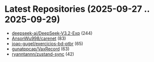 # Latest Repositories (2025-09-27 .. 2025-09-29)

- [deepseek-ai/DeepSeek-V3.2-Exp](https://github.com/deepseek-ai/DeepSeek-V3.2-Exp) (244)
- [AnsonWu998/carenet](https://github.com/AnsonWu998/carenet) (83)
- [joao-gugel/exercicios-bd-ptbr](https://github.com/joao-gugel/exercicios-bd-ptbr) (65)
- [gunatppcap/VaxRecord](https://github.com/gunatppcap/VaxRecord) (63)
- [ryanntannn/zustand-sync](https://github.com/ryanntannn/zustand-sync) (42)
